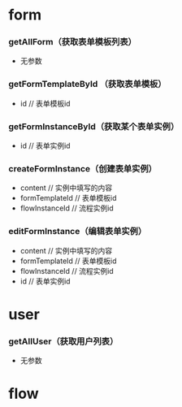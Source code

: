 # form
### getAllForm（获取表单模板列表）
+ 无参数

### getFormTemplateById （获取表单模板）
+ id // 表单模板id

### getFormInstanceById（获取某个表单实例）
+ id // 表单实例id

### createFormInstance（创建表单实例）
+ content // 实例中填写的内容
+ formTemplateId // 表单模板id
+ flowInstanceId // 流程实例id

### editFormInstance（编辑表单实例）
+ content // 实例中填写的内容
+ formTemplateId // 表单模板id
+ flowInstanceId // 流程实例id
+ id // 表单实例id

# user
### getAllUser（获取用户列表）
+ 无参数

# flow